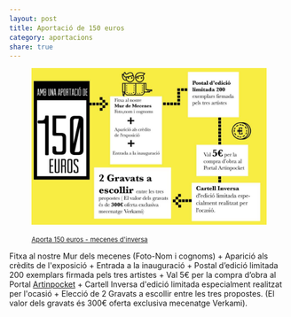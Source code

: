 ```yaml
---
layout: post
title: Aportació de 150 euros
category: aportacions
share: true
---
```


<figure class="text-center">
	<img src="/public/img/05-verkami-inversa-obrim-persianes-artinpocket-150euros.jpg" alt="Aportació de 150 euros - mecenes d'inversa" title="Aportació de 150 euros - mecenes d'inversa">
	<figcaption>
		<p><small><i class="fa fa-credit-card"></i> <a href="http://www.verkami.com/projects/11057-inversa-obrim-persianes/contribute/select/72342/login" title="Aporta 150 euros - mecenes d'inversa">Aporta 150 euros - mecenes d'inversa</a></small></p>
	</figcaption>
</figure>

<!--more-->

Fitxa al nostre Mur dels mecenes (Foto-Nom i cognoms) + Aparició als crèdits de l'exposició + Entrada a la inauguració + Postal d’edició limitada 200 exemplars firmada pels tres artistes + Val 5€ per la compra d’obra al Portal [Artinpocket](http://www.artinpocket.cat/) + Cartell Inversa d'edició limitada especialment realitzat per l'ocasió + Elecció de 2 Gravats a escollir entre les tres propostes. (El valor dels gravats és 300€  oferta exclusiva mecenatge Verkami).  